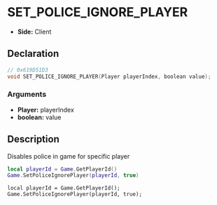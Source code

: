 # SET_POLICE_IGNORE_PLAYER
- **Side:** Client

## Declaration
```cpp
// 0x619D51D3
void SET_POLICE_IGNORE_PLAYER(Player playerIndex, boolean value);
```

### Arguments
- **Player:** playerIndex
- **boolean:** value

## Description
Disables police in game for specific player

```lua
local playerId = Game.GetPlayerId()
Game.SetPoliceIgnorePlayer(playerId, true)
```

```squirrel
local playerId = Game.GetPlayerId();
Game.SetPoliceIgnorePlayer(playerId, true);
```